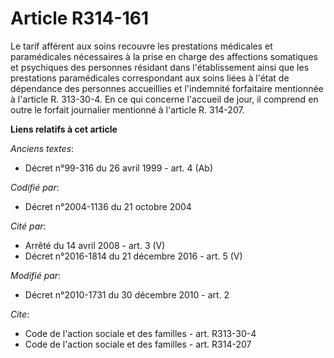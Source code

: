 # Article R314-161

Le tarif afférent aux soins recouvre les prestations médicales et paramédicales nécessaires à la prise en charge des
affections somatiques et psychiques des personnes résidant dans l'établissement ainsi que les prestations paramédicales
correspondant aux soins liées à l'état de dépendance des personnes accueillies et l'indemnité forfaitaire mentionnée à
l'article R. 313-30-4. En ce qui concerne l'accueil de jour, il comprend en outre le forfait journalier mentionné à l'article
R. 314-207.

**Liens relatifs à cet article**

_Anciens textes_:

  - Décret n°99-316 du 26 avril 1999 - art. 4 (Ab)

_Codifié par_:

  - Décret n°2004-1136 du 21 octobre 2004

_Cité par_:

  - Arrêté du 14 avril 2008 - art. 3 (V)
  - Décret n°2016-1814 du 21 décembre 2016 - art. 5 (V)

_Modifié par_:

  - Décret n°2010-1731 du 30 décembre 2010 - art. 2

_Cite_:

  - Code de l'action sociale et des familles - art. R313-30-4
  - Code de l'action sociale et des familles - art. R314-207
